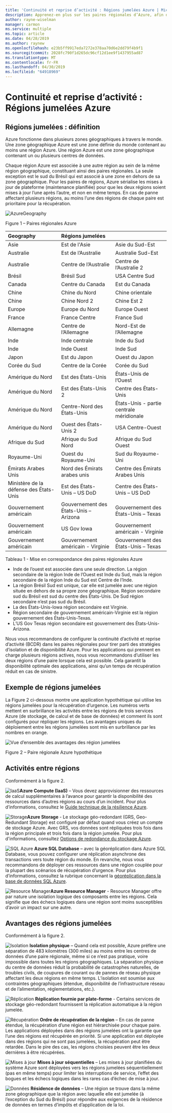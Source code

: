 ```yaml
---
title: 'Continuité et reprise d’activité : Régions jumelées Azure | Microsoft Docs'
description: Apprenez-en plus sur les paires régionales d’Azure, afin d’assurer la résilience des applications en cas de défaillance des centres de données.
author: rayne-wiselman
manager: carmon
ms.service: multiple
ms.topic: article
ms.date: 04/28/2019
ms.author: raynew
ms.openlocfilehash: e23b5ff9917eda7272e378aa70d6e2dd79f4b9f1
ms.sourcegitcommit: 2028fc790f1d265dc96cf12d1ee9f1437955ad87
ms.translationtype: MT
ms.contentlocale: fr-FR
ms.lasthandoff: 04/30/2019
ms.locfileid: "64918969"
---
```

# <a name="business-continuity-and-disaster-recovery-bcdr-azure-paired-regions"></a>Continuité et reprise d’activité : Régions jumelées Azure

## <a name="what-are-paired-regions"></a>Régions jumelées : définition

Azure fonctionne dans plusieurs zones géographiques à travers le monde. Une zone géographique Azure est une zone définie du monde contenant au moins une région Azure. Une région Azure est une zone géographique contenant un ou plusieurs centres de données.

Chaque région Azure est associée à une autre région au sein de la même région géographique, constituant ainsi des paires régionales. La seule exception est le sud du Brésil qui est associé à une zone en dehors de sa zone géographique. Pour les paires de régions, Azure sérialise les mises à jour de plateforme (maintenance planifiée) pour que les deux régions soient mises à jour l’une après l’autre, et non en même temps. En cas de panne affectant plusieurs régions, au moins l’une des régions de chaque paire est prioritaire pour la récupération.

![AzureGeography](./media/best-practices-availability-paired-regions/GeoRegionDataCenter.png)

Figure 1 – Paires régionales Azure

| Geography | Régions jumelées |  |
|:--- |:--- |:--- |
| Asie |Est de l'Asie |Asie du Sud-Est |
| Australie |Est de l’Australie |Australie Sud-Est |
| Australie |Centre de l’Australie |Centre de l’Australie 2 |
| Brésil |Brésil Sud |USA Centre Sud |
| Canada |Centre du Canada |Est du Canada |
| Chine |Chine du Nord |Chine orientale|
| Chine |Chine Nord 2 |Chine Est 2|
| Europe |Europe du Nord |Europe Ouest |
| France |France Centre|France Sud|
| Allemagne |Centre de l’Allemagne |Nord-Est de l’Allemagne |
| Inde |Inde centrale |Inde du Sud |
| Inde |Inde Ouest |Inde Sud |
| Japon |Est du Japon |Ouest du Japon |
| Corée du Sud |Centre de la Corée |Corée du Sud |
| Amérique du Nord |Est des États-Unis |États-Unis de l’Ouest |
| Amérique du Nord |Est des États-Unis 2 |Centre des États-Unis |
| Amérique du Nord |Centre-Nord des États-Unis |États-Unis - partie centrale méridionale |
| Amérique du Nord |Ouest des États-Unis 2 |USA Centre-Ouest 
| Afrique du Sud | Afrique du Sud Nord | Afrique du Sud Ouest
| Royaume-Uni |Ouest du Royaume-Uni |Sud du Royaume-Uni |
| Émirats Arabes Unis | Nord des Émirats arabes unis | Centre des Émirats Arabes Unis
| Ministère de la défense des États-Unis |Est des États-Unis – US DoD |Centre des États-Unis – US DoD |
| Gouvernement américain |Gouvernement des États-Unis – Arizona |Gouvernement des États-Unis – Texas |
| Gouvernement américain |US Gov Iowa |Gouvernement américain - Virginie |
| Gouvernement américain |Gouvernement américain - Virginie |Gouvernement des États-Unis – Texas |

Tableau 1 - Mise en correspondance des paires régionales Azure

- Inde de l’ouest est associée dans une seule direction. La région secondaire de la région Inde de l’Ouest est Inde du Sud, mais la région secondaire de la région Inde du Sud est Centre de l’Inde.
- La région Brésil Sud est unique, car elle est jumelée avec une région située en dehors de sa propre zone géographique. Région secondaire sud du Brésil est sud du centre des États-Unis. De Sud région secondaire n’est pas sud du Brésil.
- La des États-Unis-Iowa région secondaire est Virginie.
- Région secondaire de gouvernement américain-Virginie est la région gouvernement des États-Unis-Texas.
- L’US Gov Texas région secondaire est gouvernement des États-Unis-Arizona.


Nous vous recommandons de configurer la continuité d’activité et reprise d’activité (BCDR) dans les paires régionales pour tirer parti des stratégies d’isolation et de disponibilité Azure. Pour les applications qui prennent en charge plusieurs régions actives, nous vous recommandons d’utiliser les deux régions d’une paire lorsque cela est possible. Cela garantit la disponibilité optimale des applications, ainsi qu’un temps de récupération réduit en cas de sinistre. 

## <a name="an-example-of-paired-regions"></a>Exemple de régions jumelées
La Figure 2 ci-dessous montre une application hypothétique qui utilise les régions jumelées pour la récupération d’urgence. Les numéros verts mettent en surbrillance les activités entre les régions de trois services Azure (de stockage, de calcul et de base de données) et comment ils sont configurés pour répliquer les régions. Les avantages uniques du déploiement entre les régions jumelées sont mis en surbrillance par les nombres en orange.

![Vue d’ensemble des avantages des région jumelées](./media/best-practices-availability-paired-regions/PairedRegionsOverview2.png)

Figure 2 – Paire régionale Azure hypothétique

## <a name="cross-region-activities"></a>Activités entre régions
Conformément à la figure 2.

![IaaS](./media/best-practices-availability-paired-regions/1Green.png)**Azure Compute (IaaS)** – Vous devez approvisionner des ressources de calcul supplémentaires à l’avance pour garantir la disponibilité des ressources dans d’autres régions au cours d’un incident. Pour plus d’informations, consultez le [Guide technique de la résilience Azure](resiliency/resiliency-technical-guidance.md).

![Storage](./media/best-practices-availability-paired-regions/2Green.png)**Azure Storage** - Le stockage géo-redondant (GRS, Geo-Redundant Storage) est configuré par défaut quand vous créez un compte de stockage Azure. Avec GRS, vos données sont répliquées trois fois dans la région principale et trois fois dans la région jumelée. Pour plus d'informations, consultez [Options de redondance du stockage Azure](storage/common/storage-redundancy.md).

![SQL Azure](./media/best-practices-availability-paired-regions/3Green.png) **Azure SQL Database** – avec la géoréplication dans Azure SQL Database, vous pouvez configurer une réplication asynchrone des transactions vers toute région du monde. En revanche, nous vous recommandons de déployer ces ressources dans une région couplée pour la plupart des scénarios de récupération d’urgence. Pour plus d’informations, consultez la rubrique concernant la [géoréplication dans la base de données SQL Azure](sql-database/sql-database-geo-replication-overview.md).

![Resource Manager](./media/best-practices-availability-paired-regions/4Green.png)**Azure Resource Manager** - Resource Manager offre par nature une isolation logique des composants entre les régions. Cela signifie que des échecs logiques dans une région sont moins susceptibles d’avoir un impact sur une autre.

## <a name="benefits-of-paired-regions"></a>Avantages des régions jumelées
Conformément à la figure 2.  

![Isolation](./media/best-practices-availability-paired-regions/5Orange.png)
**Isolation physique** – Quand cela est possible, Azure préfère une séparation de 483 kilomètres (300 miles) au moins entre les centres de données d’une paire régionale, même si ce n’est pas pratique, voire impossible dans toutes les régions géographiques. La séparation physique du centre de données réduit la probabilité de catastrophes naturelles, de troubles civils, de coupures de courant ou de pannes de réseau physique affectant les deux régions en même temps. L’isolation est soumise aux contraintes géographiques (étendue, disponibilité de l’infrastructure réseau et de l’alimentation, réglementations, etc.).  

![Réplication](./media/best-practices-availability-paired-regions/6Orange.png)
**Réplication fournie par plate-forme** - Certains services de stockage géo-redondant fournissent la réplication automatique à la région jumelée.

![Récupération](./media/best-practices-availability-paired-regions/7Orange.png)
**Ordre de récupération de la région** – En cas de panne étendue, la récupération d’une région est hiérarchisée pour chaque paire. Les applications déployées dans des régions jumelées ont la garantie que l’une des régions est récupérée en priorité. Si une application est déployée dans des régions qui ne sont pas jumelées, la récupération peut être retardée. Dans le pire des cas, les régions choisies peuvent être les deux dernières à être récupérées.

![Mises à jour](./media/best-practices-availability-paired-regions/8Orange.png)
**Mises à jour séquentielles** – Les mises à jour planifiées du système Azure sont déployées vers les régions jumelées séquentiellement (pas en même temps) pour limiter les interruptions de service, l’effet des bogues et les échecs logiques dans les rares cas d’échec de mise à jour.

![Données](./media/best-practices-availability-paired-regions/9Orange.png)
**Résidence de données** – Une région se trouve dans la même zone géographique que la région avec laquelle elle est jumelée (à l’exception du Sud du Brésil) pour répondre aux exigences de la résidence de données en termes d’impôts et d’application de la loi.
